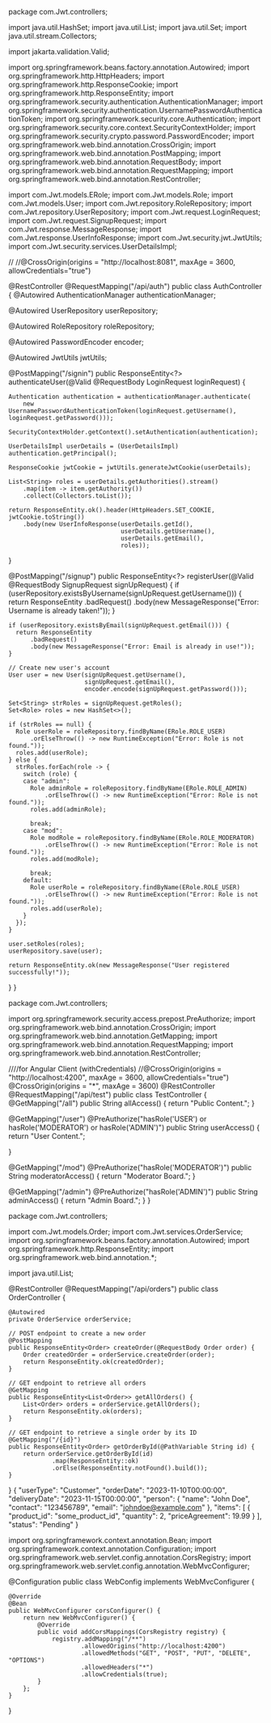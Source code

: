 package com.Jwt.controllers;



import java.util.HashSet;
import java.util.List;
import java.util.Set;
import java.util.stream.Collectors;

import jakarta.validation.Valid;

import org.springframework.beans.factory.annotation.Autowired;
import org.springframework.http.HttpHeaders;
import org.springframework.http.ResponseCookie;
import org.springframework.http.ResponseEntity;
import org.springframework.security.authentication.AuthenticationManager;
import org.springframework.security.authentication.UsernamePasswordAuthenticationToken;
import org.springframework.security.core.Authentication;
import org.springframework.security.core.context.SecurityContextHolder;
import org.springframework.security.crypto.password.PasswordEncoder;
import org.springframework.web.bind.annotation.CrossOrigin;
import org.springframework.web.bind.annotation.PostMapping;
import org.springframework.web.bind.annotation.RequestBody;
import org.springframework.web.bind.annotation.RequestMapping;
import org.springframework.web.bind.annotation.RestController;

import com.Jwt.models.ERole;
import com.Jwt.models.Role;
import com.Jwt.models.User;
import com.Jwt.repository.RoleRepository;
import com.Jwt.repository.UserRepository;
import com.Jwt.request.LoginRequest;
import com.Jwt.request.SignupRequest;
import com.Jwt.response.MessageResponse;
import com.Jwt.response.UserInfoResponse;
import com.Jwt.security.jwt.JwtUtils;
import com.Jwt.security.services.UserDetailsImpl;


//
//@CrossOrigin(origins = "http://localhost:8081", maxAge = 3600, allowCredentials="true")

@RestController
@RequestMapping("/api/auth")
public class AuthController {
  @Autowired
  AuthenticationManager authenticationManager;

  @Autowired
  UserRepository userRepository;

  @Autowired
  RoleRepository roleRepository;

  @Autowired
  PasswordEncoder encoder;

  @Autowired
  JwtUtils jwtUtils;

  @PostMapping("/signin")
  public ResponseEntity<?> authenticateUser(@Valid @RequestBody LoginRequest loginRequest) {

    Authentication authentication = authenticationManager.authenticate(
        new UsernamePasswordAuthenticationToken(loginRequest.getUsername(), loginRequest.getPassword()));

    SecurityContextHolder.getContext().setAuthentication(authentication);

    UserDetailsImpl userDetails = (UserDetailsImpl) authentication.getPrincipal();

    ResponseCookie jwtCookie = jwtUtils.generateJwtCookie(userDetails);

    List<String> roles = userDetails.getAuthorities().stream()
        .map(item -> item.getAuthority())
        .collect(Collectors.toList());

    return ResponseEntity.ok().header(HttpHeaders.SET_COOKIE, jwtCookie.toString())
        .body(new UserInfoResponse(userDetails.getId(),
                                   userDetails.getUsername(),
                                   userDetails.getEmail(),
                                   roles));
  }

  @PostMapping("/signup")
  public ResponseEntity<?> registerUser(@Valid @RequestBody SignupRequest signUpRequest) {
    if (userRepository.existsByUsername(signUpRequest.getUsername())) {
      return ResponseEntity
          .badRequest()
          .body(new MessageResponse("Error: Username is already taken!"));
    }

    if (userRepository.existsByEmail(signUpRequest.getEmail())) {
      return ResponseEntity
          .badRequest()
          .body(new MessageResponse("Error: Email is already in use!"));
    }

    // Create new user's account
    User user = new User(signUpRequest.getUsername(), 
                         signUpRequest.getEmail(),
                         encoder.encode(signUpRequest.getPassword()));

    Set<String> strRoles = signUpRequest.getRoles();
    Set<Role> roles = new HashSet<>();

    if (strRoles == null) {
      Role userRole = roleRepository.findByName(ERole.ROLE_USER)
          .orElseThrow(() -> new RuntimeException("Error: Role is not found."));
      roles.add(userRole);
    } else {
      strRoles.forEach(role -> {
        switch (role) {
        case "admin":
          Role adminRole = roleRepository.findByName(ERole.ROLE_ADMIN)
              .orElseThrow(() -> new RuntimeException("Error: Role is not found."));
          roles.add(adminRole);

          break;
        case "mod":
          Role modRole = roleRepository.findByName(ERole.ROLE_MODERATOR)
              .orElseThrow(() -> new RuntimeException("Error: Role is not found."));
          roles.add(modRole);

          break;
        default:
          Role userRole = roleRepository.findByName(ERole.ROLE_USER)
              .orElseThrow(() -> new RuntimeException("Error: Role is not found."));
          roles.add(userRole);
        }
      });
    }

    user.setRoles(roles);
    userRepository.save(user);

    return ResponseEntity.ok(new MessageResponse("User registered successfully!"));
  }
}




package com.Jwt.controllers;

import org.springframework.security.access.prepost.PreAuthorize;
import org.springframework.web.bind.annotation.CrossOrigin;
import org.springframework.web.bind.annotation.GetMapping;
import org.springframework.web.bind.annotation.RequestMapping;
import org.springframework.web.bind.annotation.RestController;

////for Angular Client (withCredentials)
//@CrossOrigin(origins = "http://localhost:4200", maxAge = 3600, allowCredentials="true")
@CrossOrigin(origins = "*", maxAge = 3600)
@RestController
@RequestMapping("/api/test")
public class TestController {
  @GetMapping("/all")
  public String allAccess() {
    return "Public Content.";
  }

  @GetMapping("/user")
  @PreAuthorize("hasRole('USER') or hasRole('MODERATOR') or hasRole('ADMIN')")
  public String userAccess() {
    return "User Content.";
   
  }

  @GetMapping("/mod")
 @PreAuthorize("hasRole('MODERATOR')")
  public String moderatorAccess() {
    return "Moderator Board.";
  }

  @GetMapping("/admin")
 @PreAuthorize("hasRole('ADMIN')")
  public String adminAccess() {
    return "Admin Board.";
  }
}

package com.Jwt.controllers;

import com.Jwt.models.Order;
import com.Jwt.services.OrderService;
import org.springframework.beans.factory.annotation.Autowired;
import org.springframework.http.ResponseEntity;
import org.springframework.web.bind.annotation.*;

import java.util.List;

@RestController
@RequestMapping("/api/orders")
public class OrderController {

    @Autowired
    private OrderService orderService;

    // POST endpoint to create a new order
    @PostMapping
    public ResponseEntity<Order> createOrder(@RequestBody Order order) {
        Order createdOrder = orderService.createOrder(order);
        return ResponseEntity.ok(createdOrder);
    }

    // GET endpoint to retrieve all orders
    @GetMapping
    public ResponseEntity<List<Order>> getAllOrders() {
        List<Order> orders = orderService.getAllOrders();
        return ResponseEntity.ok(orders);
    }

    // GET endpoint to retrieve a single order by its ID
    @GetMapping("/{id}")
    public ResponseEntity<Order> getOrderById(@PathVariable String id) {
        return orderService.getOrderById(id)
                .map(ResponseEntity::ok)
                .orElse(ResponseEntity.notFound().build());
    }
}
{
  "userType": "Customer",
  "orderDate": "2023-11-10T00:00:00",
  "deliveryDate": "2023-11-15T00:00:00",
  "person": {
    "name": "John Doe",
    "contact": "123456789",
    "email": "johndoe@example.com"
  },
  "items": [
    {
      "product_id": "some_product_id",
      "quantity": 2,
      "priceAgreement": 19.99
    }
  ],
  "status": "Pending"
}

import org.springframework.context.annotation.Bean;
import org.springframework.context.annotation.Configuration;
import org.springframework.web.servlet.config.annotation.CorsRegistry;
import org.springframework.web.servlet.config.annotation.WebMvcConfigurer;

@Configuration
public class WebConfig implements WebMvcConfigurer {

    @Override
    @Bean
    public WebMvcConfigurer corsConfigurer() {
        return new WebMvcConfigurer() {
            @Override
            public void addCorsMappings(CorsRegistry registry) {
                registry.addMapping("/**")
                        .allowedOrigins("http://localhost:4200")
                        .allowedMethods("GET", "POST", "PUT", "DELETE", "OPTIONS")
                        .allowedHeaders("*")
                        .allowCredentials(true);
            }
        };
    }
}

